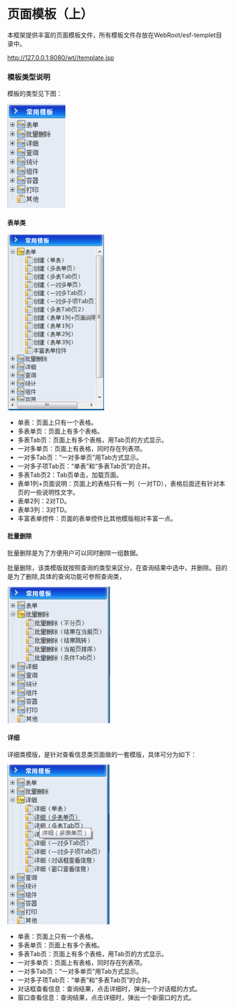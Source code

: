 # 页面模板（上）

本框架提供丰富的页面模板文件，所有模板文件存放在WebRoot/esf-templet目录中。

http://127.0.0.1:8080/wt//template.jsp

### 模板类型说明

模板的类型见下图：

![常见模板](../image/page_template_1_1.png "常见模板图")

#### 表单类

![常见表单模板](../image/page_template_1_2.png "常见表单模板图")

+ 单表：页面上只有一个表格。
+ 多表单页：页面上有多个表格。
+ 多表Tab页：页面上有多个表格，用Tab页的方式显示。
+ 一对多单页：页面上有表格，同时存在列表项。
+ 一对多Tab页：“一对多单页”用Tab方式显示。
+ 一对多子项Tab页：“单表”和“多表Tab页”的合并。
+ 多表Tab页2：Tab页单击，加载页面。
+ 表单1列+页面说明：页面上的表格只有一列（一对TD），表格后面还有针对本页的一些说明性文字。
+ 表单2列：2对TD。
+ 表单3列：3对TD。
+ 丰富表单控件：页面的表单控件比其他模版相对丰富一点。

#### 批量删除

批量删除是为了方便用户可以同时删除一组数据。

批量删除，该类模版就按照查询的类型来区分，在查询结果中选中，并删除。目的是为了删除,具体的查询功能可参照查询类，

![常见批量删除模板](../image/page_template_1_3.png "常见批量删除模板图")

#### 详细

详细类模版，是针对查看信息类页面做的一套模版，具体可分为如下：

![常见详细模板](../image/page_template_1_4.png "常见详细模板图")

+ 单表：页面上只有一个表格。
+ 多表单页：页面上有多个表格。
+ 多表Tab页：页面上有多个表格，用Tab页的方式显示。
+ 一对多单页：页面上有表格，同时存在列表项。
+ 一对多Tab页：“一对多单页”用Tab方式显示。
+ 一对多子项Tab页：“单表”和“多表Tab页”的合并。
+ 对话框查看信息：查询结果，点击详细时，弹出一个对话框的方式。
+ 窗口查看信息：查询结果，点击详细时，弹出一个新窗口的方式。

